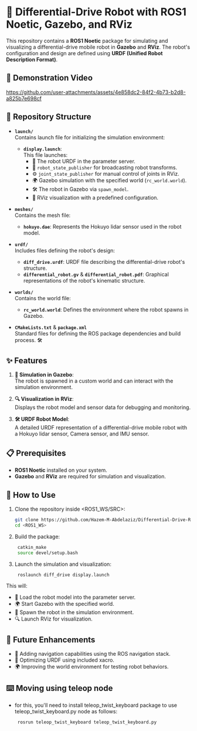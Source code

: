 # 🚗 Differential-Drive Robot with ROS1 Noetic, Gazebo, and RViz

This repository contains a **ROS1 Noetic** package for simulating and visualizing a differential-drive mobile robot in **Gazebo** and **RViz**. The robot's configuration and design are defined using **URDF (Unified Robot Description Format)**.

## 🎥 Demonstration Video
https://github.com/user-attachments/assets/4e858dc2-84f2-4b73-b2d8-a825b7e698cf


## 📂 Repository Structure

- **`launch/`**  
  Contains launch file for initializing the simulation environment:  
  - **`display.launch`**:  
    This file launches:
    - 🚀 The robot URDF in the parameter server.  
    - 🤖 `robot_state_publisher` for broadcasting robot transforms.  
    - ⚙️ `joint_state_publisher` for manual control of joints in RViz.  
    - 🌍 Gazebo simulation with the specified world (`rc_world.world`).  
    - 🛠️ The robot in Gazebo via `spawn_model`.  
    - 👀 RViz visualization with a predefined configuration.

- **`meshes/`**  
  Contains the mesh file:
  - **`hokuyo.dae`**: Represents the Hokuyo lidar sensor used in the robot model.

- **`urdf/`**  
  Includes files defining the robot's design:
  - **`diff_drive.urdf`**: URDF file describing the differential-drive robot's structure.  
  - **`differential_robot.gv`** & **`differential_robot.pdf`**: Graphical representations of the robot's kinematic structure.

- **`worlds/`**  
  Contains the world file:
  - **`rc_world.world`**: Defines the environment where the robot spawns in Gazebo.

- **`CMakeLists.txt`** & **`package.xml`**  
  Standard files for defining the ROS package dependencies and build process. 🛠️

## ✨ Features

1. **🌌 Simulation in Gazebo**:  
   The robot is spawned in a custom world and can interact with the simulation environment.
   
2. **🔍 Visualization in RViz**:  
   Displays the robot model and sensor data for debugging and monitoring.

3. **🛠️ URDF Robot Model**:  
   A detailed URDF representation of a differential-drive mobile robot with a Hokuyo lidar sensor, Camera sensor, and IMU sensor.

## 📋 Prerequisites

- **ROS1 Noetic** installed on your system.  
- **Gazebo** and **RViz** are required for simulation and visualization.  

## 🚀 How to Use

1. Clone the repository inside <ROS1_WS/SRC>:  
   ```bash
   git clone https://github.com/Hazem-M-Abdelaziz/Differential-Drive-Robot-ROS1-Noetic-URDF-With-Sensors-Plugins.git
   cd <ROS1_WS>
2. Build the package:
   ```bash
    catkin_make
    source devel/setup.bash
3. Launch the simulation and visualization:
   ```bash
    roslaunch diff_drive display.launch

This will:
- 📜 Load the robot model into the parameter server.
- 🌍 Start Gazebo with the specified world.
- 🤖 Spawn the robot in the simulation environment.
- 🔍 Launch RViz for visualization.

## 🌟 Future Enhancements
- 🚀 Adding navigation capabilities using the ROS navigation stack.
- 🔦 Optimizing URDF using included xacro.
- 🌍 Improving the world environment for testing robot behaviors.


## ⌨️ Moving using teleop node
- for this, you'll need to install teleop_twist_keyboard package to use teleop_twist_keyboard.py node as follows:
   ```bash
    rosrun teleop_twist_keyboard teleop_twist_keyboard.py
